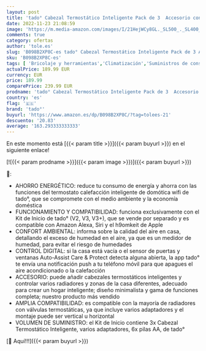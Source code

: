 ```yaml
---
layout: post
title: 'tado° Cabezal Termostático Inteligente Pack de 3  Accesorio control de calefacción en varias habitaciones con termostato inteligente  fácil instalación  compatible con Alexa  Siri y Asistente Google'
date: 2022-11-23 21:08:59
image: 'https://m.media-amazon.com/images/I/21HejWCy8GL._SL500_._SL400_.jpg'
comments: true
category: ofertas
author: 'tole.es'
slug: 'B098B2XP8C-es tado° Cabezal Termostático Inteligente Pack de 3 Accesorio...'
sku: 'B098B2XP8C-es'
tags: [ 'Bricolaje y herramientas','Climatización','Suministros de construcción','Termostatos','Termostatos y accesorios','alexa','tado°','🇪🇸', ]
actualPrice: 189.99 EUR
currency: EUR
price: 189.99
comparePrice: 239.99 EUR
prodname: 'tado° Cabezal Termostático Inteligente Pack de 3  Accesorio control de calefacción en varias habitaciones con termostato inteligente  fácil instalación  compatible con Alexa  Siri y Asistente Google'
country: 'es'
flag: '🇪🇸'
brand: 'tado°'
buyurl: 'https://www.amazon.es/dp/B098B2XP8C/?tag=tolees-21'
descuento: '20.83'
average: '163.293333333333'
---
```


En este momento está [{{< param title >}}]({{< param buyurl >}}) en el siguiente enlace!

[![{{< param prodname >}}]({{< param image >}})]({{< param buyurl >}})

🔎:

- AHORRO ENERGÉTICO: reduce tu consumo de energía y ahorra con las funciones del termostato calefacción inteligente de domótica wifi de tado°, que se compromete con el medio ambiente y la economía doméstica
- FUNCIONAMIENTO Y COMPATIBILIDAD: funciona exclusivamente con el Kit de Inicio de tado° (V2, V3, V3+), que se vende por separado y es compatible con Amazon Alexa, Siri y el h9omkeit de Apple
- CONFORT AMBIENTAL: informa sobre la calidad del aire en casa, detallando el exceso de humedad en el aire, ya que es un medidor de humedad, para evitar el riesgo de humedades
- CONTROL DIGITAL: si la casa está vacía o el sensor de puertas y ventanas Auto-Assist Care & Protect detecta alguna abierta, la app tado° te envía una notificación push a tu teléfono móvil para que apagues el aire acondicionado o la calefacción
- ACCESORIO: puede añadir cabezales termostáticos inteligentes y controlar varios radiadores y zonas de la casa diferentes, adecuado para crear un hogar inteligente; diseño minimalista y gama de funciones completa; nuestro producto más vendido
- AMPLIA COMPATIBILIDAD: es compatible con la mayoría de radiadores con válvulas termostáticas, ya que incluye varios adaptadores y el montaje puede ser vertical u horizontal
- VOLUMEN DE SUMINISTRO: el Kit de Inicio contiene 3x Cabezal Termostático Inteligente, varios adaptadores, 6x pilas AA, de tado°

[🛒 Aquí!!!]({{< param buyurl >}})
